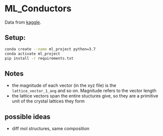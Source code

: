 # ML_Conductors

Data from [kaggle](https://www.kaggle.com/c/nomad2018-predict-transparent-conductors).

## Setup:

```bash
conda create --name ml_project python=3.7
conda activate ml_project
pip install -r requirements.txt
```

## Notes

- the magnitude of each vector (in the xyz file) is the `lattice_vector_1_ang` and so on. Magnitude refers to the vector length
- the lattice vectors span the entire stuctures give, so they are a primitive unit of the crystal lattices they form

## possible ideas

- diff mol structures, same composition
